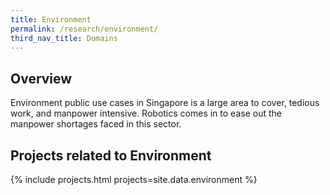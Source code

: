```yaml
---
title: Environment
permalink: /research/environment/
third_nav_title: Domains
---
```

## Overview  
Environment public use cases in Singapore is a large area to cover, tedious work, and manpower intensive. Robotics comes in to ease out the manpower shortages faced in this sector.

## Projects related to Environment

{% include projects.html projects=site.data.environment %}